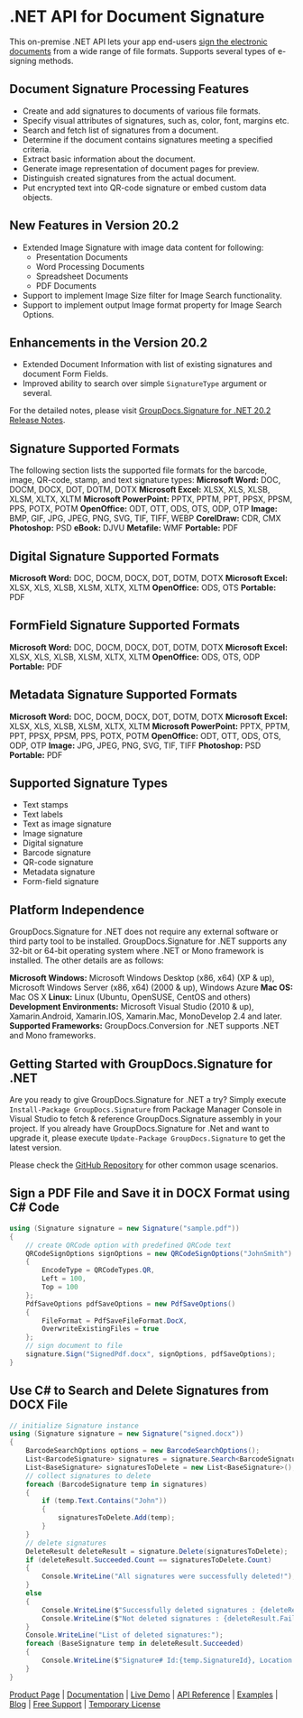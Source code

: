 # .NET API for Document Signature

This on-premise .NET API lets your app end-users [sign the electronic documents](https://products.groupdocs.com/signature/net) from a wide range of file formats. Supports several types of e-signing methods.

## Document Signature Processing Features

- Create and add signatures to documents of various file formats.
- Specify visual attributes of signatures, such as, color, font, margins etc.
- Search and fetch list of signatures from a document.
- Determine if the document contains signatures meeting a specified criteria.
- Extract basic information about the document.
- Generate image representation of document pages for preview.
- Distinguish created signatures from the actual document.
- Put encrypted text into QR-code signature or embed custom data objects.

## New Features in Version 20.2

- Extended Image Signature with image data content for following:
  - Presentation Documents
  - Word Processing Documents
  - Spreadsheet Documents
  - PDF Documents
- Support to implement Image Size filter for Image Search functionality.
- Support to implement output Image format property for Image Search Options.

## Enhancements in the Version 20.2

- Extended Document Information with list of existing signatures and document Form Fields.
- Improved ability to search over simple `SignatureType` argument or several.

For the detailed notes, please visit [GroupDocs.Signature for .NET 20.2 Release Notes](https://docs.groupdocs.com/display/signaturenet/GroupDocs.Signature+for+.NET+20.2+Release+Notes).

## Signature Supported Formats

The following section lists the supported file formats for the barcode, image, QR-code, stamp, and text signature types:
**Microsoft Word:** DOC, DOCM, DOCX, DOT, DOTM, DOTX
**Microsoft Excel:** XLSX, XLS, XLSB, XLSM, XLTX, XLTM
**Microsoft PowerPoint:** PPTX, PPTM, PPT, PPSX, PPSM, PPS, POTX, POTM
**OpenOffice:** ODT, OTT, ODS, OTS, ODP, OTP
**Image:** BMP, GIF, JPG, JPEG, PNG, SVG, TIF, TIFF, WEBP
**CorelDraw:** CDR, CMX
**Photoshop:** PSD
**eBook:** DJVU
**Metafile:** WMF
**Portable:** PDF

## Digital Signature Supported Formats

**Microsoft Word:** DOC, DOCM, DOCX, DOT, DOTM, DOTX
**Microsoft Excel:** XLSX, XLS, XLSB, XLSM, XLTX, XLTM
**OpenOffice:** ODS, OTS
**Portable:** PDF

## FormField Signature Supported Formats

**Microsoft Word:** DOC, DOCM, DOCX, DOT, DOTM, DOTX
**Microsoft Excel:** XLSX, XLS, XLSB, XLSM, XLTX, XLTM
**OpenOffice:** ODS, OTS, ODP
**Portable:** PDF

## Metadata Signature Supported Formats

**Microsoft Word:** DOC, DOCM, DOCX, DOT, DOTM, DOTX
**Microsoft Excel:** XLSX, XLS, XLSB, XLSM, XLTX, XLTM
**Microsoft PowerPoint:** PPTX, PPTM, PPT, PPSX, PPSM, PPS, POTX, POTM
**OpenOffice:** ODT, OTT, ODS, OTS, ODP, OTP
**Image:** JPG, JPEG, PNG, SVG, TIF, TIFF
**Photoshop:** PSD
**Portable:** PDF

## Supported Signature Types

- Text stamps
- Text labels
- Text as image signature
- Image signature
- Digital signature
- Barcode signature
- QR-code signature
- Metadata signature
- Form-field signature

## Platform Independence

GroupDocs.Signature for .NET does not require any external software or third party tool to be installed. GroupDocs.Signature for .NET supports any 32-bit or 64-bit operating system where .NET or Mono framework is installed. The other details are as follows:

**Microsoft Windows:** Microsoft Windows Desktop (x86, x64) (XP & up), Microsoft Windows Server (x86, x64) (2000 & up), Windows Azure
**Mac OS:** Mac OS X
**Linux:** Linux (Ubuntu, OpenSUSE, CentOS and others)
**Development Environments:** Microsoft Visual Studio (2010 & up), Xamarin.Android, Xamarin.IOS, Xamarin.Mac, MonoDevelop 2.4 and later.
**Supported Frameworks:** GroupDocs.Conversion for .NET  supports .NET and Mono frameworks.

## Getting Started with GroupDocs.Signature for .NET

Are you ready to give GroupDocs.Signature for .NET a try? Simply execute `Install-Package GroupDocs.Signature` from Package Manager Console in Visual Studio to fetch & reference GroupDocs.Signature assembly in your project. If you already have GroupDocs.Signature for .Net and want to upgrade it, please execute `Update-Package GroupDocs.Signature` to get the latest version.

Please check the [GitHub Repository](https://github.com/groupdocs-signature/GroupDocs.Signature-for.NET) for other common usage scenarios.

## Sign a PDF File and Save it in DOCX Format using C# Code

```csharp
using (Signature signature = new Signature("sample.pdf"))
{
    // create QRCode option with predefined QRCode text
    QRCodeSignOptions signOptions = new QRCodeSignOptions("JohnSmith")
    {
        EncodeType = QRCodeTypes.QR,
        Left = 100,
        Top = 100
    };
    PdfSaveOptions pdfSaveOptions = new PdfSaveOptions()
    {
        FileFormat = PdfSaveFileFormat.DocX,
        OverwriteExistingFiles = true
    };
    // sign document to file
    signature.Sign("SignedPdf.docx", signOptions, pdfSaveOptions);
}
```

## Use C# to Search and Delete Signatures from DOCX File

```csharp
// initialize Signature instance
using (Signature signature = new Signature("signed.docx"))
{
    BarcodeSearchOptions options = new BarcodeSearchOptions();
    List<BarcodeSignature> signatures = signature.Search<BarcodeSignature>(options);
    List<BaseSignature> signaturesToDelete = new List<BaseSignature>();
    // collect signatures to delete
    foreach (BarcodeSignature temp in signatures)
    {
        if (temp.Text.Contains("John"))
        {
            signaturesToDelete.Add(temp);
        }
    }
    // delete signatures
    DeleteResult deleteResult = signature.Delete(signaturesToDelete);
    if (deleteResult.Succeeded.Count == signaturesToDelete.Count)
    {
        Console.WriteLine("All signatures were successfully deleted!");
    }
    else
    {
        Console.WriteLine($"Successfully deleted signatures : {deleteResult.Succeeded.Count}");
        Console.WriteLine($"Not deleted signatures : {deleteResult.Failed.Count}");
    }
    Console.WriteLine("List of deleted signatures:");
    foreach (BaseSignature temp in deleteResult.Succeeded)
    {
        Console.WriteLine($"Signature# Id:{temp.SignatureId}, Location: {temp.Left}x{temp.Top}. Size: {temp.Width}x{temp.Height}");
    }
}
```

[Product Page](https://products.groupdocs.com/signature/net) | [Documentation](https://docs.groupdocs.com/display/signaturenet/Home) | [Live Demo](https://products.groupdocs.app/signature/family) | [API Reference](https://apireference.groupdocs.com/net/signature) | [Examples](https://github.com/groupdocs-signature/GroupDocs.Signature-for.NET) | [Blog](https://blog.groupdocs.com/category/signature/) | [Free Support](https://forum.groupdocs.com/c/signature) | [Temporary License](https://purchase.groupdocs.com/temporary-license)
